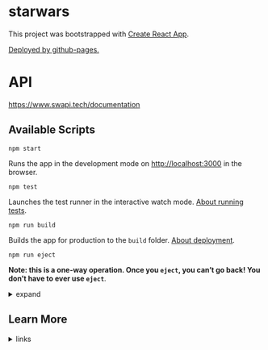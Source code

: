 # starwars

This project was bootstrapped with [Create React App](https://github.com/facebook/create-react-app).

[Deployed by github-pages.](https://melodoc.github.io/starwars/index.html)

# API

https://www.swapi.tech/documentation

## Available Scripts

`npm start`

Runs the app in the development mode on [http://localhost:3000](http://localhost:3000) in the browser.

`npm test`

Launches the test runner in the interactive watch mode. [About running tests](https://facebook.github.io/create-react-app/docs/running-tests).

`npm run build`

Builds the app for production to the `build` folder. [About deployment](https://facebook.github.io/create-react-app/docs/deployment).

`npm run eject`

**Note: this is a one-way operation. Once you `eject`, you can’t go back! You don’t have to ever use `eject`**.

<details>
  <summary>expand</summary>
This command will remove the single build dependency from your project. Instead, it will copy all the configuration files and the transitive dependencies right into your project so you have full control over them.
  </details>


## Learn More

<details>
  <summary>links</summary>

+ [create-react-app documentation](https://facebook.github.io/create-react-app/docs/getting-started)
+ [react documentation](https://reactjs.org/)
+ [code Splitting](https://facebook.github.io/create-react-app/docs/code-splitting)
+ [analyzing the Bundle Size](https://facebook.github.io/create-react-app/docs/analyzing-the-bundle-size)
+ [making a Progressive Web App](https://facebook.github.io/create-react-app/docs/making-a-progressive-web-app)
+ [advanced Configuration](https://facebook.github.io/create-react-app/docs/advanced-configuration)
+ [deployment](https://facebook.github.io/create-react-app/docs/deployment)
+ [`npm run build` fails to minify](https://facebook.github.io/create-react-app/docs/troubleshooting#npm-run-build-fails-to-minify)

</details>
